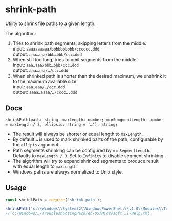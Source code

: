 # shrink-path

Utility to shrink file paths to a given length.

The algorithm:
1. Tries to shrink path segments, skipping letters from the middle.  
    input: `aaaaaaaaaa/bbbbbbbbbb/cccccc.ddd`  
    output: `aaa…aaa/bbb…bbb/ccc…ddd`  
2. When still too long, tries to omit segments from the middle.  
    input: `aaa…aaa/bbb…bbb/ccc…ddd`  
    output: `aaa…aaa/…/ccc…ddd`  
3. When shrinked path is shorter than the desired maximum, we unshrink it to the maximum available size.  
    input: `aaa…aaa/…/ccc…ddd`  
    output: `aaaa…aaaa/…/cccc….ddd`  

## Docs

`shrinkPath(path: string, maxLength: number; minSemgmentLength: number = maxLength / 3, ellipsis: string = '…'): string;`

- The result will always be shorter or equal length to `maxLength`.
- By default `…` is used to mark shrinked parts of the path, configurable by the `ellipis` argument.
- Path segments shrinking can be configured by `minSegmentLength`. Defaults to `maxLength / 3`. Set to `Infinity` to disable segment shrinking.
- The algorithm will try to expand shrinked segments to produce result with equal length to `maxLength`.
- Windows paths are always normalized to Unix style.

## Usage

```js
const shrinkPath = require('shrink-path');

shrinkPath('c:\\Windows\\System32\\WindowsPowerShell\\v1.0\\Modules\\TroubleshootingPack\\en-US\\Microsoft.Windows.Diagnosis.TroubleshootingPack.dll-Help.xml', 60);
// c:/Windows/…/TroubleshootingPack/en-US/Microsoft.…l-Help.xml
```
